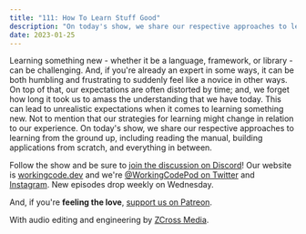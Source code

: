 ```yaml
---
title: "111: How To Learn Stuff Good"
description: "On today's show, we share our respective approaches to learning from the ground up, including reading the manual, building applications from scratch, and everything in between."
date: 2023-01-25
---
```


<script async defer onload="redcircleIframe();" src="https://api.podcache.net/embedded-player/sh/30227421-bc27-45c2-bfb4-861def7dd4cc/ep/52957240-ec41-482c-8252-8010cd13545e"></script><div class="redcirclePlayer-52957240-ec41-482c-8252-8010cd13545e"></div>

Learning something new - whether it be a language, framework, or library - can be challenging. And, if you're already an expert in some ways, it can be both humbling and frustrating to suddenly feel like a novice in other ways. On top of that, our expectations are often distorted by time; and, we forget how long it took us to amass the understanding that we have today. This can lead to unrealistic expectations when it comes to learning something new. Not to mention that our strategies for learning might change in relation to our experience. On today's show, we share our respective approaches to learning from the ground up, including reading the manual, building applications from scratch, and everything in between.

Follow the show and be sure to [join the discussion on Discord][working-code-discord]! Our website is [workingcode.dev][working-code] and we're [@WorkingCodePod on Twitter][working-code-twitter] and [Instagram][working-code-instagram]. New episodes drop weekly on Wednesday.

And, if you're **feeling the love**, [support us on Patreon][working-code-patreon].

[working-code]: https://workingcode.dev/
[working-code-discord]: https://workingcode.dev/discord/
[working-code-instagram]: https://www.instagram.com/workingcodepod/
[working-code-patreon]: https://www.patreon.com/workingcodepod
[working-code-twitter]: https://twitter.com/WorkingCodePod

With audio editing and engineering by [ZCross Media](https://www.zcross.media/).
